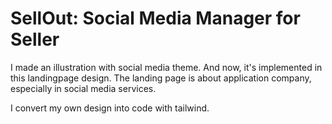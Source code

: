 # SellOut: Social Media Manager for Seller
I made an illustration with social media theme. And now, it's implemented in this landingpage design. The landing page is about application company, especially in social media services.

I convert my own design into code with tailwind.